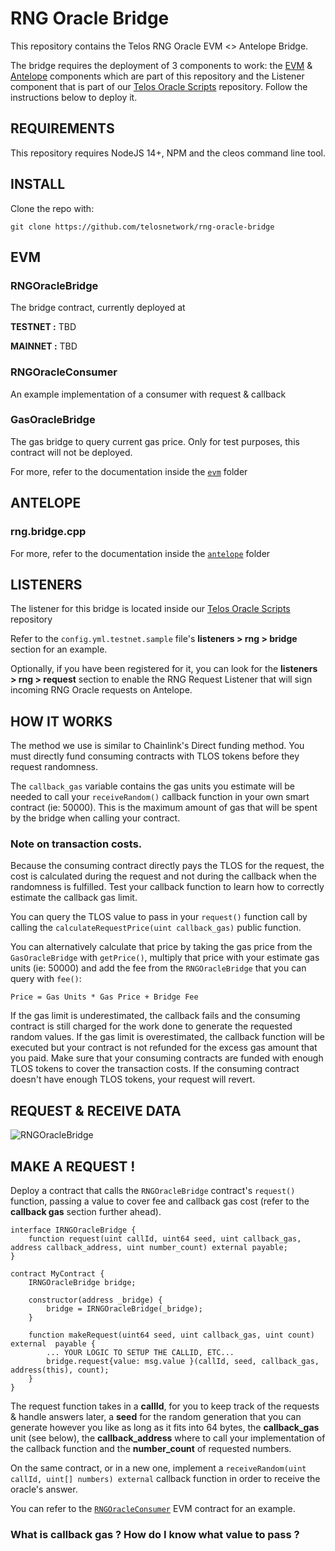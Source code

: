 # RNG Oracle Bridge

This repository contains the Telos RNG Oracle EVM <> Antelope Bridge.

The bridge requires the deployment of 3 components to work: the [EVM](https://github.com/telosnetwork/native-oracle-bridge/tree/main/evm) & [Antelope](https://github.com/telosnetwork/native-oracle-bridge/tree/main/antelope) components which are part of this repository and the Listener component that is part of our [Telos Oracle Scripts](https://github.com/telosnetwork/telos-oracle-scripts) repository. Follow the instructions below to deploy it.

## REQUIREMENTS

This repository requires NodeJS 14+, NPM and the cleos command line tool.

## INSTALL

Clone the repo with:

`git clone https://github.com/telosnetwork/rng-oracle-bridge`

## EVM

### RNGOracleBridge

The bridge contract, currently deployed at

**TESTNET :** TBD

**MAINNET :** TBD

### RNGOracleConsumer

An example implementation of a consumer with request & callback

### GasOracleBridge

The gas bridge to query current gas price. Only for test purposes, this contract will not be deployed.

For more, refer to the documentation inside the [`evm`](https://github.com/telosnetwork/rng-oracle-bridge/tree/main/evm) folder

## ANTELOPE

### rng.bridge.cpp

For more, refer to the documentation inside the [`antelope`](https://github.com/telosnetwork/rng-oracle-bridge/tree/main/antelope) folder

## LISTENERS

The listener for this bridge is located inside our [Telos Oracle Scripts](https://github.com/telosnetwork/telos-oracle-scripts) repository

Refer to the `config.yml.testnet.sample` file's **listeners > rng > bridge** section for an example.

Optionally, if you have been registered for it, you can look for the **listeners > rng > request** section to enable the RNG Request Listener that will sign incoming RNG Oracle requests on Antelope.

## HOW IT WORKS

The method we use is similar to Chainlink's Direct funding method. You must directly fund consuming contracts with TLOS tokens before they request randomness.

The `callback_gas` variable contains the gas units you estimate will be needed to call your `receiveRandom()` callback function in your own smart contract (ie: 50000). This is the maximum amount of gas that will be spent by the bridge when calling your contract.

### Note on transaction costs.

Because the consuming contract directly pays the TLOS for the request, the cost is calculated during the request and not during the callback when the randomness is fulfilled. Test your callback function to learn how to correctly estimate the callback gas limit.

You can query the TLOS value to pass in your `request()` function call by calling the `calculateRequestPrice(uint callback_gas)` public function. 

You can alternatively calculate that price by taking the gas price from the `GasOracleBridge` with `getPrice()`, multiply that price with your estimate gas units (ie: 50000) and add the fee from the `RNGOracleBridge` that you can query with `fee()`:

`Price = Gas Units * Gas Price + Bridge Fee`

If the gas limit is underestimated, the callback fails and the consuming contract is still charged for the work done to generate the requested random values.
If the gas limit is overestimated, the callback function will be executed but your contract is not refunded for the excess gas amount that you paid.
Make sure that your consuming contracts are funded with enough TLOS tokens to cover the transaction costs. If the consuming contract doesn't have enough TLOS tokens, your request will revert.

## REQUEST & RECEIVE DATA
 
![RNGOracleBridge](https://user-images.githubusercontent.com/5913758/193873078-b8e2e7ab-1f33-41d8-ac47-32ec81548c64.jpg)

## MAKE A REQUEST !

Deploy a contract that calls the `RNGOracleBridge` contract's `request()` function, passing a value to cover fee and callback gas cost (refer to the **callback gas** section further ahead).

```
interface IRNGOracleBridge {
    function request(uint callId, uint64 seed, uint callback_gas, address callback_address, uint number_count) external payable;
}

contract MyContract {
    IRNGOracleBridge bridge;

    constructor(address _bridge) {
        bridge = IRNGOracleBridge(_bridge);
    }
    
    function makeRequest(uint64 seed, uint callback_gas, uint count) external  payable {
        ... YOUR LOGIC TO SETUP THE CALLID, ETC...
        bridge.request{value: msg.value }(callId, seed, callback_gas, address(this), count);
    }
}
```

The request function takes in a **callId**, for you to keep track of the requests & handle answers later, a **seed** for the random generation that you can generate however you like as long as it fits into 64 bytes, the **callback_gas** unit (see below), the **callback_address** where to call your implementation of the callback function  and the **number_count** of requested numbers. 

On the same contract, or in a new one, implement a `receiveRandom(uint callId, uint[] numbers) external` callback function in order to receive the oracle's answer. 

You can refer to the [`RNGOracleConsumer`](https://github.com/telosnetwork/rng-oracle-bridge/blob/main/evm/contracts/RNGOracleConsumer.sol) EVM contract for an example.

### What is callback gas ? How do I know what value to pass ?


